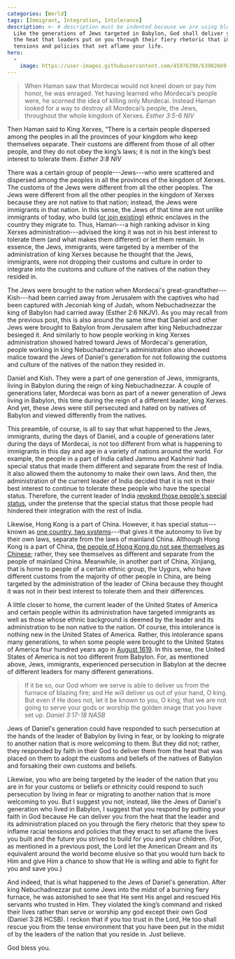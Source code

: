 ```yaml
---
categories: [World]
tags: [Immigrant, Integration, Intolerance]
description: >- # description must be indented because we are using block scalar
  Like the generations of Jews targeted in Babylon, God shall deliver you from
  the heat that leaders put on you through their fiery rhetoric that inflame
  tensions and policies that set aflame your life.
hero:
  -
    image: https://user-images.githubusercontent.com/45976390/63902669-91ef2a80-c9d8-11e9-90c8-d687f2f48e8f.jpg
---
```


> When Haman saw that Mordecai would not kneel down or pay him honor, he was
enraged. Yet having learned who Mordecai’s people were, he scorned the idea of
killing only Mordecai. Instead Haman looked for a way to destroy all Mordecai’s
people, the Jews, throughout the whole kingdom of Xerxes. <cite>Esther 3:5-6
NIV</cite>
>
Then Haman said to King Xerxes, “There is a certain people dispersed among the
peoples in all the provinces of your kingdom who keep themselves separate. Their
customs are different from those of all other people, and they do not obey the
king’s laws; it is not in the king’s best interest to tolerate them.
<cite>Esther 3:8 NIV</cite>

There was a certain group of people---Jews---who were scattered and dispersed
among the peoples in all the provinces of the kingdom of Xerxes. The customs of
the Jews were different from all the other peoples. The Jews were different from
all the other peoples in the kingdom of Xerxes because they are not native to
that nation; instead, the Jews were immigrants in that nation. In this sense,
the Jews of that time are not unlike immigrants of today, who build
([or join existing][1]) ethnic enclaves in the country they migrate to. Thus,
Haman---a high ranking advisor in king Xerxes administration---advised the king
it was not in his best interest to tolerate them (and what makes them different)
or let them remain. In essence, the Jews, immigrants, were targeted by a member
of the administration of king Xerxes because he thought that the Jews,
immigrants, were not dropping their customs and culture in order to integrate
into the customs and culture of the natives of the nation they resided in.

The Jews were brought to the nation when Mordecai's
great-grandfather---Kish---had been carried away from Jerusalem with the
captives who had been captured with Jeconiah king of Judah, whom Nebuchadnezzar
the king of Babylon had carried away (Esther 2:6 NKJV). As you may recall from
the previous post, this is also around the same time that Daniel and other Jews
were brought to Babylon from Jerusalem after king Nebuchadnezzar besieged it.
And similarly to how people working in king Xerxes administration showed hatred
toward Jews of Mordecai's generation, people working in king Nebuchadnezzar's
administration also showed malice toward the Jews of Daniel's generation for not
following the customs and culture of the natives of the nation they resided in.

Daniel and Kish. They were a part of one generation of Jews, immigrants, living
in Babylon during the reign of king Nebuchadnezzar. A couple of generations
later, Mordecai was born as part of a newer generation of Jews living in
Babylon, this time during the reign of a different leader, king Xerxes. And yet,
these Jews were still persecuted and hated on by natives of Babylon and viewed
differently from the natives.

This preamble, of course, is all to say that what happened to the Jews,
immigrants, during the days of Daniel, and a couple of generations later during
the days of Mordecai, is not too different from what is happening to immigrants
in this day and age in a variety of nations around the world. For example, the
people in a part of India called Jammu and Kashmir had special status that made
them different and separate from the rest of India. It also allowed them the
autonomy to make their own laws. And then, the administration of the current
leader of India decided that it is not in their best interest to continue to
tolerate these people who have the special status. Therefore, the current leader
of India [revoked those people's special status][2], under the pretense that the
special status that those people had hindered their integration with the rest of
India.

Likewise, Hong Kong is a part of China. However, it has special status---known
as [one country, two systems][3]---that gives it the autonomy to live by their
own laws, separate from the laws of mainland China. Although Hong Kong is a part
of China, [the people of Hong Kong do not see themselves as Chinese][4]; rather,
they see themselves as different and separate from the people of mainland China.
Meanwhile, in another part of China, Xinjiang, that is home to people of a
certain ethnic group, the Uygurs, who have different customs from the majority
of other people in China, are being targeted by the administration of the leader
of China because they thought it was not in their best interest to tolerate them
and their differences.

A little closer to home, the current leader of the United States of America and
certain people within its administration have targeted immigrants as well as
those whose ethnic background is deemed by the leader and its administration to
be non native to the nation. Of course, this intolerance is nothing new in the
United States of America. Rather, this intolerance spans many generations, to
when some people were brought to the United States of America four hundred years
ago in [August 1619][5]. In this sense, the United States of America is not too
different from Babylon. For, as mentioned above, Jews, immigrants, experienced
persecution in Babylon at the decree of different leaders for many different
generations.

> If it be so, our God whom we serve is able to deliver us from the furnace of
blazing fire; and He will deliver us out of your hand, O king. But even if He
does not, let it be known to you, O king, that we are not going to serve your
gods or worship the golden image that you have set up. <cite>Daniel 3:17-18
NASB</cite>

Jews of Daniel's generation could have responded to such persecution at the
hands of the leader of Babylon by living in fear, or by looking to migrate to
another nation that is more welcoming to them. But they did not; rather, they
responded by faith in their God to deliver them from the heat that was placed on
them to adopt the customs and beliefs of the natives of Babylon and forsaking
their own customs and beliefs.

Likewise, you who are being targeted by the leader of the nation that you are
in for your customs or beliefs or ethnicity could respond to such persecution by
living in fear or migrating to another nation that is more welcoming to you. But
I suggest you not; instead, like the Jews of Daniel's generation who lived in
Babylon, I suggest that you respond by putting your faith in God because He can
deliver you from the heat that the leader and its administration placed on you
through the fiery rhetoric that they spew to inflame racial tensions and
policies that they enact to set aflame the lives you built and the future you
strived to build for you and your children. (For, as mentioned in a previous
post, the Lord let the American Dream and its equivalent around the world become
elusive so that you would turn back to Him and give Him a chance to show that He
is willing and able to fight for you and save you.)

And indeed, that is what happened to the Jews of Daniel's generation. After king
Nebuchadnezzar put some Jews into the midst of a burning fiery furnace, he was
astonished to see that He sent His angel and rescued His servants who trusted in
Him. They violated the king’s command and risked their lives rather than serve
or worship any god except their own God (Daniel 3:28 HCSB). I reckon that if
you too trust in the Lord, He too shall rescue you from the tense environment
that you have been put in the midst of by the leaders of the nation that you
reside in. Just believe.

God bless you.

[1]: https://www.theringer.com/2018/1/29/16944030/new-orleans-food-diary
     "Chau Down: A New Orleans Food Diary"
[2]: https://www.cnbc.com/2019/08/05/article-370-what-is-happening-in-kashmir-india-revokes-special-status.html
     "India revokes special status for Kashmir. Here’s what it means"
[3]: https://www.nytimes.com/2019/08/08/world/asia/hong-kong-protests-explained.html
     "What’s Going On in Hong Kong? What To Know About the Protests"
[4]: https://www.bbc.com/news/world-asia-china-48607723
     "Why are there protests in Hong Kong? All the context you need"
[5]: https://www.nytimes.com/interactive/2019/08/14/magazine/1619-america-slavery.html
     "The 1619 Project"
